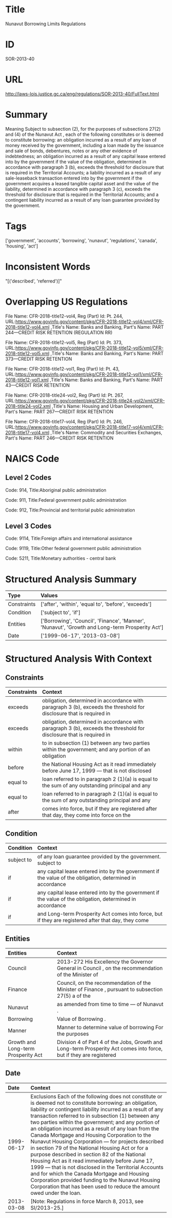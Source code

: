 # Title
Nunavut Borrowing Limits Regulations


# ID
SOR-2013-40

# URL
http://laws-lois.justice.gc.ca/eng/regulations/SOR-2013-40/FullText.html


# Summary
Meaning Subject to subsection (2), for the purposes of subsections 27(2) and (4) of the  Nunavut Act , each of the following constitutes or is deemed to constitute borrowing: an obligation incurred as a result of any loan of money received by the government, including a loan made by the issuance and sale of bonds, debentures, notes or any other evidence of indebtedness; an obligation incurred as a result of any capital lease entered into by the government if the value of the obligation, determined in accordance with paragraph  3 (b), exceeds the threshold for disclosure that is required in the Territorial Accounts; a liability incurred as a result of any sale-leaseback transaction entered into by the government if the government acquires a leased tangible capital asset and the value of the liability, determined in accordance with paragraph  3 (c), exceeds the threshold for disclosure that is required in the Territorial Accounts; and a contingent liability incurred as a result of any loan guarantee provided by the government.


# Tags
['government', 'accounts', 'borrowing', 'nunavut', 'regulations', 'canada', 'housing', 'act']


# Inconsistent Words
"[('described', 'referred')]"


# Overlapping US Regulations
File Name: CFR-2018-title12-vol4, Reg (Part) Id: Pt. 244, URL:https://www.govinfo.gov/content/pkg/CFR-2018-title12-vol4/xml/CFR-2018-title12-vol4.xml
,Title's Name: Banks and Banking, Part's Name: PART 244—CREDIT RISK RETENTION (REGULATION RR)

File Name: CFR-2018-title12-vol5, Reg (Part) Id: Pt. 373, URL:https://www.govinfo.gov/content/pkg/CFR-2018-title12-vol5/xml/CFR-2018-title12-vol5.xml
,Title's Name: Banks and Banking, Part's Name: PART 373—CREDIT RISK RETENTION

File Name: CFR-2018-title12-vol1, Reg (Part) Id: Pt. 43, URL:https://www.govinfo.gov/content/pkg/CFR-2018-title12-vol1/xml/CFR-2018-title12-vol1.xml
,Title's Name: Banks and Banking, Part's Name: PART 43—CREDIT RISK RETENTION

File Name: CFR-2018-title24-vol2, Reg (Part) Id: Pt. 267, URL:https://www.govinfo.gov/content/pkg/CFR-2018-title24-vol2/xml/CFR-2018-title24-vol2.xml
,Title's Name: Housing and Urban Development, Part's Name: PART 267—CREDIT RISK RETENTION

File Name: CFR-2018-title17-vol4, Reg (Part) Id: Pt. 246, URL:https://www.govinfo.gov/content/pkg/CFR-2018-title17-vol4/xml/CFR-2018-title17-vol4.xml
,Title's Name: Commodity and Securities Exchanges, Part's Name: PART 246—CREDIT RISK RETENTION




# NAICS Code
## Level 2 Codes
Code: 914, Title:Aboriginal public administration

Code: 911, Title:Federal government public administration

Code: 912, Title:Provincial and territorial public administration




## Level 3 Codes
Code: 9114, Title:Foreign affairs and international assistance

Code: 9119, Title:Other federal government public administration

Code: 5211, Title:Monetary authorities - central bank







# Structured Analysis Summary
| Type        | Values                                                                                          |
|:------------|:------------------------------------------------------------------------------------------------|
| Constraints | ['after', 'within', 'equal to', 'before', 'exceeds']                                            |
| Condition   | ['subject to', 'if']                                                                            |
| Entities    | ['Borrowing', 'Council', 'Finance', 'Manner', 'Nunavut', 'Growth and Long-term Prosperity Act'] |
| Date        | ['1999-06-17', '2013-03-08']                                                                    |


# Structured Analysis With Context
 


## Constraints
| Constraints   | Context                                                                                                             |
|:--------------|:--------------------------------------------------------------------------------------------------------------------|
| exceeds       | obligation, determined in accordance with paragraph 3 (b), exceeds the threshold for disclosure that is required in |
| exceeds       | obligation, determined in accordance with paragraph 3 (b), exceeds the threshold for disclosure that is required in |
| within        | to in subsection (1) between any two parties within the government; and any portion of an obligation                |
| before        | the National Housing Act as it read immediately before June 17, 1999 — that is not disclosed                        |
| equal to      | loan referred to in paragraph 2 (1)(a) is equal to the sum of any outstanding principal and any                     |
| equal to      | loan referred to in paragraph 2 (1)(a) is equal to the sum of any outstanding principal and any                     |
| after         | comes into force, but if they are registered after that day, they come into force on the                            |


## Condition
| Condition   | Context                                                                                                   |
|:------------|:----------------------------------------------------------------------------------------------------------|
| subject to  | of any loan guarantee provided by the government. subject to                                              |
| if          | any capital lease entered into by the government if the value of the obligation, determined in accordance |
| if          | any capital lease entered into by the government if the value of the obligation, determined in accordance |
| if          | and Long-term Prosperity Act comes into force, but if they are registered after that day, they come       |


## Entities
| Entities                            | Context                                                                                                            |
|:------------------------------------|:-------------------------------------------------------------------------------------------------------------------|
| Council                             | 2013-272 His Excellency the Governor General in  Council , on the recommendation of the Minister of                |
| Finance                             | Council, on the recommendation of the Minister of Finance , pursuant to subsection 27(5) a of the                  |
| Nunavut                             | as amended from time to time — of Nunavut .                                                                        |
| Borrowing                           | Value of  Borrowing .                                                                                              |
| Manner                              | Manner to determine value of borrowing For the purposes                                                            |
| Growth and Long-term Prosperity Act | Division 4 of Part 4 of the Jobs, Growth and Long-term Prosperity Act comes into force, but if they are registered |


## Date
| Date       | Context                                                                                                                                                                                                                                                                                                                                                                                                                                                                                                                                                                                                                                                                                                                                                                                                                                           |
|:-----------|:--------------------------------------------------------------------------------------------------------------------------------------------------------------------------------------------------------------------------------------------------------------------------------------------------------------------------------------------------------------------------------------------------------------------------------------------------------------------------------------------------------------------------------------------------------------------------------------------------------------------------------------------------------------------------------------------------------------------------------------------------------------------------------------------------------------------------------------------------|
| 1999-06-17 | Exclusions Each of the following does not constitute or is deemed not to constitute borrowing: an obligation, liability or contingent liability incurred as a result of any transaction referred to in subsection (1) between any two parties within the government; and any portion of an obligation incurred as a result of any loan from the Canada Mortgage and Housing Corporation to the Nunavut Housing Corporation — for projects described in section 79 of the  National Housing Act  or for a purpose described in section 82 of the  National Housing Act  as it read immediately before June 17, 1999 — that is not disclosed in the Territorial Accounts and for which the Canada Mortgage and Housing Corporation provided funding to the Nunavut Housing Corporation that has been used to reduce the amount owed under the loan. |
| 2013-03-08 | [Note: Regulations in force March 8, 2013,  see  SI/2013-25.]                                                                                                                                                                                                                                                                                                                                                                                                                                                                                                                                                                                                                                                                                                                                                                                     |


